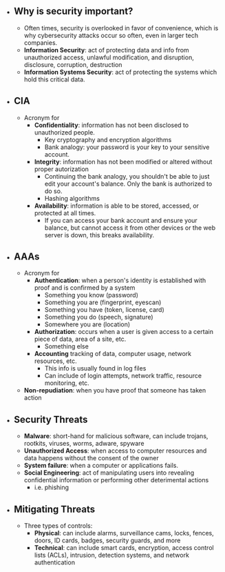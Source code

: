 - ## Why is security important?
	- Often times, security is overlooked in favor of convenience, which is why cybersecurity attacks occur so often, even in larger tech companies.
	- **Information Security**: act of protecting data and info from unauthorized access, unlawful modification, and disruption, disclosure, corruption, destruction
	- **Information Systems Security**: act of protecting the systems which hold this critical data.

- ## CIA
	- Acronym for 
		- **Confidentiality**: information has not been disclosed to unauthorized people.
			- Key cryptography and encryption algorithms 
			- Bank analogy: your password is your key to your sensitive account.
		- **Integrity**: information has not been modified or altered without proper autorization
			- Continuing the bank analogy, you shouldn't be able to just edit your account's balance. Only the bank is authorized to do so.
			- Hashing algorithms
		- **Availability**: information is able to be stored, accessed, or protected at all times.
			- If you can access your bank account and ensure your balance, but cannot access it from other devices or the web server is down, this breaks availability.

- ## AAAs
	- Acronym for
		- **Authentication**: when a person's identity is established with proof and is confirmed by a system
			- Something you know (password)
			- Something you are (fingerprint, eyescan)
			- Something you have (token, license, card)
			- Something you do (speech, signature)
			- Somewhere you are (location)
		- **Authorization**: occurs when a user is given access to a certain piece of data, area of a site, etc.
			- Something else
		- **Accounting** tracking of data, computer usage, network resources, etc.
			- This info is usually found in log files
			- Can include of login attempts, network traffic, resource monitoring, etc.
	- **Non-repudiation**: when you have proof that someone has taken action
	
- ## Security Threats
	- **Malware**: short-hand for malicious software, can include trojans, rootkits, viruses, worms, adware, spyware
	- **Unauthorized Access**: when access to computer resources and data happens without the consent of the owner
	- **System failure**: when a computer or applications fails.
	- **Social Engineering**: act of manipulating users into revealing confidential information or performing other deterimental actions
		- i.e. phishing

- ## Mitigating Threats
	- Three types of controls:
		- **Physical**: can include alarms, surveillance cams, locks, fences, doors, ID cards, badges, security guards, and more
		- **Technical**: can include smart cards, encryption, access control lists (ACLs), intrusion, detection systems, and network authentication